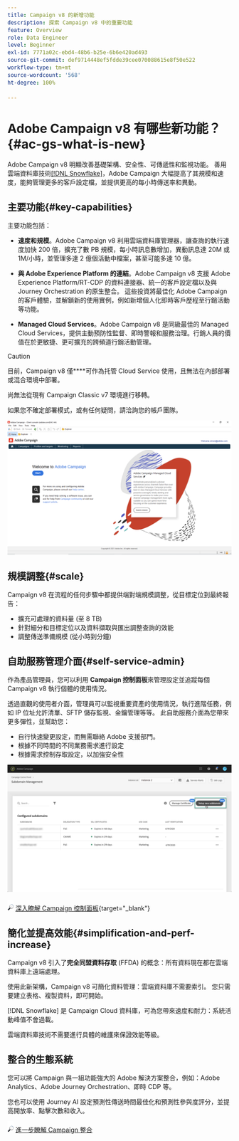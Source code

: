 ```yaml
---
title: Campaign v8 的新增功能
description: 探索 Campaign v8 中的重要功能
feature: Overview
role: Data Engineer
level: Beginner
exl-id: 7771a02c-ebd4-48b6-b25e-6b6e420ad493
source-git-commit: def9714448ef5fdde39cee070088615e8f50e522
workflow-type: tm+mt
source-wordcount: '568'
ht-degree: 100%

---
```


# Adobe Campaign v8 有哪些新功能？ {#ac-gs-what-is-new}

Adobe Campaign v8 明顯改善基礎架構、安全性、可傳遞性和監視功能。 善用雲端資料庫技術[[!DNL Snowflake]](https://www.snowflake.com/)，Adobe Campaign 大幅提高了其規模和速度，能夠管理更多的客戶設定檔，並提供更高的每小時傳送率和異動。

## 主要功能{#key-capabilities}

主要功能包括：

* **速度和規模**。Adobe Campaign v8 利用雲端資料庫管理器，讓查詢的執行速度加快 200 倍，擴充了數 PB 規模，每小時訊息數增加，異動訊息達 20M 或 1M/小時，並管理多達 2 億個活動中檔案，甚至可能多達 10 億。

* **與 Adobe Experience Platform 的連結**。Adobe Campaign v8 支援 Adobe Experience Platform/RT-CDP 的資料連接器、統一的客戶設定檔以及與 Journey Orchestration 的原生整合。 這些投資將最佳化 Adobe Campaign 的客戶體驗，並解鎖新的使用實例，例如新增個人化即時客戶歷程至行銷活動等功能。

* **Managed Cloud Services**。Adobe Campaign v8 是同級最佳的 Managed Cloud Services，提供主動預防性監督、即時警報和服務治理。行銷人員的價值在於更敏捷、更可擴充的跨頻道行銷活動管理。

>[!CAUTION]
>
>目前，Campaign v8 僅&#x200B;****&#x200B;可作為托管 Cloud Service 使用，且無法在內部部署或混合環境中部署。
>
>尚無法從現有 Campaign Classic v7 環境進行移轉。
>
>如果您不確定部署模式，或有任何疑問，請洽詢您的帳戶團隊。

![](assets/home-page.png)

## 規模調整{#scale}

Campaign v8 在流程的任何步驟中都提供端對端規模調整，從目標定位到最終報告：

* 擴充可處理的資料量 (至 8 TB)
* 針對細分和目標定位以及資料擷取與匯出調整查詢的效能
* 調整傳送準備規模 (從小時到分鐘)

## 自助服務管理介面{#self-service-admin}

作為產品管理員，您可以利用 **Campaign 控制面板**&#x200B;來管理設定並追蹤每個 Campaign v8 執行個體的使用情況。

透過直觀的使用者介面，管理員可以監視重要資產的使用情況，執行進階任務，例如 IP 位址允許清單、SFTP 儲存監視、金鑰管理等等。 此自助服務介面為您帶來更多彈性，並幫助您：

* 自行快速變更設定，而無需聯絡 Adobe 支援部門。
* 根據不同時間的不同業務需求進行設定
* 根據需求控制存取設定，以加強安全性

![](assets/subdomain1.png)

![](../assets/do-not-localize/glass.png) [深入瞭解 Campaign 控制面板](https://experienceleague.adobe.com/docs/control-panel/using/discover-control-panel/key-features.html?lang=zh-Hant){target=&quot;_blank&quot;}



## 簡化並提高效能{#simplification-and-perf-increase}

Campaign v8 引入了&#x200B;**完全同盟資料存取** (FFDA) 的概念：所有資料現在都在雲端資料庫上遠端處理。

使用此新架構，Campaign v8 可簡化資料管理：雲端資料庫不需要索引。 您只需要建立表格、複製資料，即可開始。

[!DNL Snowflake] 是 Campaign Cloud 資料庫，可為您帶來速度和耐力：系統活動峰值不會過載。

雲端資料庫技術不需要進行具體的維護來保證效能等級。

## 整合的生態系統

您可以將 Campaign 與一組功能強大的 Adobe 解決方案整合，例如：Adobe Analytics、Adobe Journey Orchestration、即時 CDP 等。

您也可以使用 Journey AI 設定預測性傳送時間最佳化和預測性參與度評分，並提高開放率、點擊次數和收入。

![](../assets/do-not-localize/glass.png) [進一步瞭解 Campaign 整合](../connect/integration.md)


